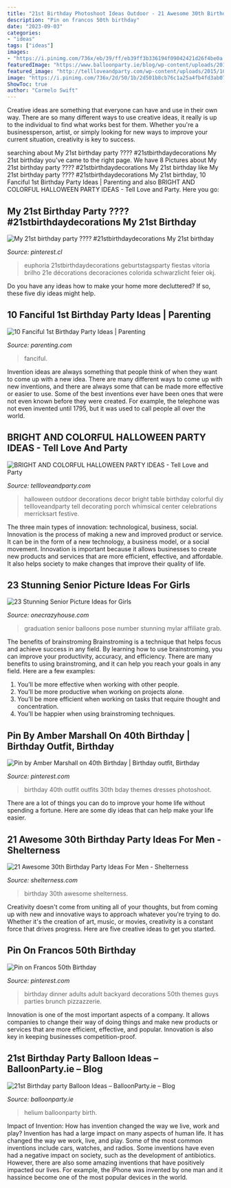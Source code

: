 ```yaml
---
title: "21st Birthday Photoshoot Ideas Outdoor - 21 Awesome 30th Birthday Party Ideas For Men"
description: "Pin on francos 50th birthday"
date: "2023-09-03"
categories:
- "ideas"
tags: ["ideas"]
images:
- "https://i.pinimg.com/736x/eb/39/ff/eb39ff3b336194f09042421d26f4be0a.jpg"
featuredImage: "https://www.balloonparty.ie/blog/wp-content/uploads/2015/03/21st-blog.jpg"
featured_image: "http://tellloveandparty.com/wp-content/uploads/2015/10/Outdoor-party-ideas.jpg"
image: "https://i.pinimg.com/736x/2d/50/1b/2d501b8cb76c1a25a4fb4fd3ab076e3e.jpg"
ShowToc: true
author: "Carmelo Swift"
---
```



Creative ideas are something that everyone can have and use in their own way. There are so many different ways to use creative ideas, it really is up to the individual to find what works best for them. Whether you're a businessperson, artist, or simply looking for new ways to improve your current situation, creativity is key to success.

	

		
searching about My 21st birthday party ???? #21stbirthdaydecorations My 21st birthday you've came to the right page. We have 8 Pictures about My 21st birthday party ???? #21stbirthdaydecorations My 21st birthday like My 21st birthday party ???? #21stbirthdaydecorations My 21st birthday, 10 Fanciful 1st Birthday Party Ideas | Parenting and also BRIGHT AND COLORFUL HALLOWEEN PARTY IDEAS - Tell Love and Party. Here you go:
		
    
## My 21st Birthday Party ???? #21stbirthdaydecorations My 21st Birthday

<img loading=lazy src="https://i.pinimg.com/736x/2d/50/1b/2d501b8cb76c1a25a4fb4fd3ab076e3e.jpg" onerror="this.onerror=null;this.src='https://tse1.mm.bing.net/th?id=OIP.GIsKFxx-jCMB1W5YcfZ0WwHaJ3&amp;pid=15.1';" alt="My 21st birthday party ???? #21stbirthdaydecorations My 21st birthday">

_Source: pinterest.cl_

>euphoria 21stbirthdaydecorations geburtstagsparty fiestas vitoria brilho 21e décorations decoraciones colorida schwarzlicht feier okj. 

	

Do you have any ideas how to make your home more decluttered? If so, these five diy ideas might help.

    
## 10 Fanciful 1st Birthday Party Ideas | Parenting

<img loading=lazy src="https://images.parenting.mdpcdn.com/sites/parenting.com/files/styles/facebook_og_image/public/wild-one1_0.JPG?itok=5KRmVrFq" onerror="this.onerror=null;this.src='https://tse2.mm.bing.net/th?id=OIP.VHMUfcl2NSmhBMDNAtQ_eAHaHa&amp;pid=15.1';" alt="10 Fanciful 1st Birthday Party Ideas | Parenting">

_Source: parenting.com_

>fanciful. 

	

Invention ideas are always something that people think of when they want to come up with a new idea. There are many different ways to come up with new inventions, and there are always some that can be made more effective or easier to use. Some of the best inventions ever have been ones that were not even known before they were created. For example, the telephone was not even invented until 1795, but it was used to call people all over the world.

    
## BRIGHT AND COLORFUL HALLOWEEN PARTY IDEAS - Tell Love And Party

<img loading=lazy src="http://tellloveandparty.com/wp-content/uploads/2015/10/Outdoor-party-ideas.jpg" onerror="this.onerror=null;this.src='https://tse1.mm.bing.net/th?id=OIP.ZSx4mEOFZZxNP0MyIZ9kwwHaLH&amp;pid=15.1';" alt="BRIGHT AND COLORFUL HALLOWEEN PARTY IDEAS - Tell Love and Party">

_Source: tellloveandparty.com_

>halloween outdoor decorations decor bright table birthday colorful diy tellloveandparty tell decorating porch whimsical center celebrations merricksart festive. 

	

The three main types of innovation: technological, business, social.
Innovation is the process of making a new and improved product or service. It can be in the form of a new technology, a business model, or a social movement. Innovation is important because it allows businesses to create new products and services that are more efficient, effective, and affordable. It also helps society to make changes that improve their quality of life.

    
## 23 Stunning Senior Picture Ideas For Girls

<img loading=lazy src="https://cdn.onecrazyhouse.com/wp-content/uploads/2016/08/graduation-year-balloons.jpg" onerror="this.onerror=null;this.src='https://tse3.mm.bing.net/th?id=OIP.GsYlh8brqS7vuw8jdkXRsAHaLH&amp;pid=15.1';" alt="23 Stunning Senior Picture Ideas for Girls">

_Source: onecrazyhouse.com_

>graduation senior balloons pose number stunning mylar affiliate grab. 

	

The benefits of brainstroming
Brainstroming is a technique that helps focus and achieve success in any field. By learning how to use brainstroming, you can improve your productivity, accuracy, and efficiency. There are many benefits to using brainstroming, and it can help you reach your goals in any field. Here are a few examples:
1. You’ll be more effective when working with other people.
2. You’ll be more productive when working on projects alone.
3. You’ll be more efficient when working on tasks that require thought and concentration.
4. You’ll be happier when using brainstroming techniques.

    
## Pin By Amber Marshall On 40th Birthday | Birthday Outfit, Birthday

<img loading=lazy src="https://i.pinimg.com/originals/de/37/1d/de371d6e0d30a319280a29214db22390.jpg" onerror="this.onerror=null;this.src='https://tse2.mm.bing.net/th?id=OIP.AJsYOr_x3pZ5u2fDN4tE3gHaNd&amp;pid=15.1';" alt="Pin by Amber Marshall on 40th Birthday | Birthday outfit, Birthday">

_Source: pinterest.com_

>birthday 40th outfit outfits 30th bday themes dresses photoshoot. 

	

There are a lot of things you can do to improve your home life without spending a fortune. Here are some diy ideas that can help make your life easier.

    
## 21 Awesome 30th Birthday Party Ideas For Men - Shelterness

<img loading=lazy src="https://i.shelterness.com/2017/02/21-awesome-30th-birthday-party-ideas-for-men-cover.jpg" onerror="this.onerror=null;this.src='https://tse4.mm.bing.net/th?id=OIP.LfOuPh352AKVBuVgvhRJmgHaLG&amp;pid=15.1';" alt="21 Awesome 30th Birthday Party Ideas For Men - Shelterness">

_Source: shelterness.com_

>birthday 30th awesome shelterness. 

	

Creativity doesn't come from uniting all of your thoughts, but from coming up with new and innovative ways to approach whatever you're trying to do. Whether it's the creation of art, music, or movies, creativity is a constant force that drives progress. Here are five creative ideas to get you started.

    
## Pin On Francos 50th Birthday

<img loading=lazy src="https://i.pinimg.com/736x/eb/39/ff/eb39ff3b336194f09042421d26f4be0a.jpg" onerror="this.onerror=null;this.src='https://tse3.mm.bing.net/th?id=OIP.7nBet4doQjY7DjKjJZQXSgHaJP&amp;pid=15.1';" alt="Pin on Francos 50th Birthday">

_Source: pinterest.com_

>birthday dinner adults adult backyard decorations 50th themes guys parties brunch pizzazzerie. 

	

Innovation is one of the most important aspects of a company. It allows companies to change their way of doing things and make new products or services that are more efficient, effective, and popular. Innovation is also key in keeping businesses competition-proof.

    
## 21st Birthday Party Balloon Ideas – BalloonParty.ie – Blog

<img loading=lazy src="https://www.balloonparty.ie/blog/wp-content/uploads/2015/03/21st-blog.jpg" onerror="this.onerror=null;this.src='https://tse1.mm.bing.net/th?id=OIP.uyq6wJUyGsz6YJE8NXEOvwHaJ4&amp;pid=15.1';" alt="21st Birthday party Balloon Ideas – BalloonParty.ie – Blog">

_Source: balloonparty.ie_

>helium balloonparty birth. 

	

Impact of Invention: How has invention changed the way we live, work and play?
Invention has had a large impact on many aspects of human life. It has changed the way we work, live, and play. Some of the most common inventions include cars, watches, and radios. Some inventions have even had a negative impact on society, such as the development of antibiotics. However, there are also some amazing inventions that have positively impacted our lives. For example, the iPhone was invented by one man and it hassince become one of the most popular devices in the world.

